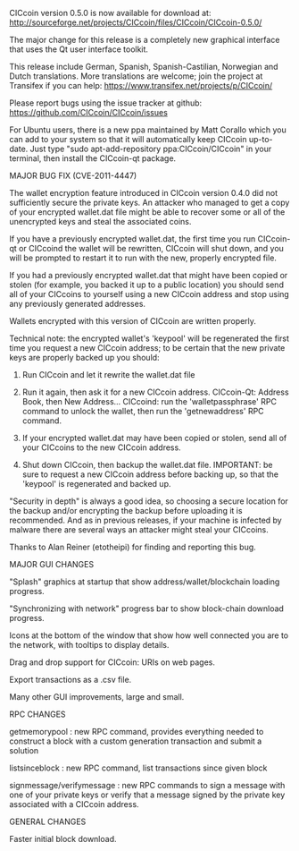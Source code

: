 CICcoin version 0.5.0 is now available for download at:
http://sourceforge.net/projects/CICcoin/files/CICcoin/CICcoin-0.5.0/

The major change for this release is a completely new graphical interface that uses the Qt user interface toolkit.

This release include German, Spanish, Spanish-Castilian, Norwegian and Dutch translations. More translations are welcome; join the project at Transifex if you can help:
https://www.transifex.net/projects/p/CICcoin/

Please report bugs using the issue tracker at github:
https://github.com/CICcoin/CICcoin/issues

For Ubuntu users, there is a new ppa maintained by Matt Corallo which you can add to your system so that it will automatically keep CICcoin up-to-date.  Just type "sudo apt-add-repository ppa:CICcoin/CICcoin" in your terminal, then install the CICcoin-qt package.

MAJOR BUG FIX  (CVE-2011-4447)

The wallet encryption feature introduced in CICcoin version 0.4.0 did not sufficiently secure the private keys. An attacker who
managed to get a copy of your encrypted wallet.dat file might be able to recover some or all of the unencrypted keys and steal the
associated coins.

If you have a previously encrypted wallet.dat, the first time you run CICcoin-qt or CICcoind the wallet will be rewritten, CICcoin will
shut down, and you will be prompted to restart it to run with the new, properly encrypted file.

If you had a previously encrypted wallet.dat that might have been copied or stolen (for example, you backed it up to a public
location) you should send all of your CICcoins to yourself using a new CICcoin address and stop using any previously generated addresses.

Wallets encrypted with this version of CICcoin are written properly.

Technical note: the encrypted wallet's 'keypool' will be regenerated the first time you request a new CICcoin address; to be certain that the
new private keys are properly backed up you should:

1. Run CICcoin and let it rewrite the wallet.dat file

2. Run it again, then ask it for a new CICcoin address.
CICcoin-Qt: Address Book, then New Address...
CICcoind: run the 'walletpassphrase' RPC command to unlock the wallet,  then run the 'getnewaddress' RPC command.

3. If your encrypted wallet.dat may have been copied or stolen, send  all of your CICcoins to the new CICcoin address.

4. Shut down CICcoin, then backup the wallet.dat file.
IMPORTANT: be sure to request a new CICcoin address before backing up, so that the 'keypool' is regenerated and backed up.

"Security in depth" is always a good idea, so choosing a secure location for the backup and/or encrypting the backup before uploading it is recommended. And as in previous releases, if your machine is infected by malware there are several ways an attacker might steal your CICcoins.

Thanks to Alan Reiner (etotheipi) for finding and reporting this bug.

MAJOR GUI CHANGES

"Splash" graphics at startup that show address/wallet/blockchain loading progress.

"Synchronizing with network" progress bar to show block-chain download progress.

Icons at the bottom of the window that show how well connected you are to the network, with tooltips to display details.

Drag and drop support for CICcoin: URIs on web pages.

Export transactions as a .csv file.

Many other GUI improvements, large and small.

RPC CHANGES

getmemorypool : new RPC command, provides everything needed to construct a block with a custom generation transaction and submit a solution

listsinceblock : new RPC command, list transactions since given block

signmessage/verifymessage : new RPC commands to sign a message with one of your private keys or verify that a message signed by the private key associated with a CICcoin address.

GENERAL CHANGES

Faster initial block download.
